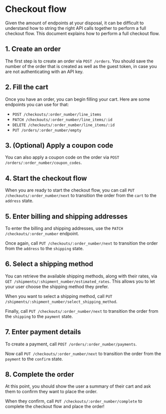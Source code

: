 # Checkout flow

Given the amount of endpoints at your disposal, it can be difficult to understand how to string the right API calls together to perform a full checkout flow. This document explains how to perform a full checkout flow.

## 1. Create an order

The first step is to create an order via `POST /orders`. You should save the number of the order that is created as well as the guest token, in case you are not authenticating with an API key.

## 2. Fill the cart

Once you have an order, you can begin filling your cart. Here are some endpoints you can use for that:

- `POST /checkouts/:order_number/line_items`
- `PATCH /checkouts/:order_number/line_items/:id`
- `DELETE /checkouts/:order_number/line_items/:id`
- `PUT /orders/:order_number/empty`

## 3. (Optional) Apply a coupon code

You can also apply a coupon code on the order via `POST /orders/:order_number/coupon_codes`.

## 4. Start the checkout flow

When you are ready to start the checkout flow, you can call `PUT /checkouts/:order_number/next` to transition the order from the `cart` to the `address` state.

## 5. Enter billing and shipping addresses

To enter the billing and shipping addresses, use the `PATCH /checkouts/:order_number` endpoint.

Once again, call `PUT /checkouts/:order_number/next` to transition the order from the `address` to the `shipping` state.

## 6. Select a shipping method

You can retrieve the available shipping methods, along with their rates, via `GET /shipments/:shipment_number/estimated_rates`. This allows you to let your user choose the shipping method they prefer.

When you want to select a shipping method, call `PUT /shipments/:shipment_number/select_shipping_method`.

Finally, call `PUT /checkouts/:order_number/next` to transition the order from the `shipping` to the `payment` state.

## 7. Enter payment details

To create a payment, call `POST /orders/:order_number/payments`.

Now call `PUT /checkouts/:order_number/next` to transition the order from the `payment` to the `confirm` state.

## 8. Complete the order

At this point, you should show the user a summary of their cart and ask them to confirm they want to place the order.

When they confirm, call `PUT /checkouts/:order_number/complete` to complete the checkout flow and place the order!
